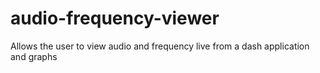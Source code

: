 # audio-frequency-viewer
Allows the user to view audio and frequency live from a dash application and graphs
